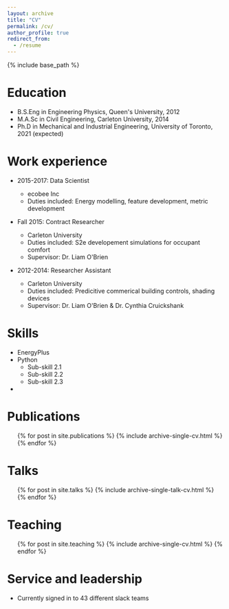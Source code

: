 ```yaml
---
layout: archive
title: "CV"
permalink: /cv/
author_profile: true
redirect_from:
  - /resume
---
```


{% include base_path %}

Education
======
* B.S.Eng in Engineering Physics, Queen's University, 2012
* M.A.Sc in Civil Engineering, Carleton University, 2014
* Ph.D in Mechanical and Industrial Engineering, University of Toronto, 2021 (expected)

Work experience
======
* 2015-2017: Data Scientist 
  * ecobee Inc
  * Duties included: Energy modelling, feature development, metric development 
  
* Fall 2015: Contract Researcher
  * Carleton University
  * Duties included: S2e developement simulations for occupant comfort
  * Supervisor: Dr. Liam O'Brien

* 2012-2014: Researcher Assistant
  * Carleton University
  * Duties included: Predicitive commerical building controls, shading devices
  * Supervisor: Dr. Liam O'Brien & Dr. Cynthia Cruickshank
  
Skills
======
* EnergyPlus
* Python
  * Sub-skill 2.1
  * Sub-skill 2.2
  * Sub-skill 2.3
*

Publications
======
  <ul>{% for post in site.publications %}
    {% include archive-single-cv.html %}
  {% endfor %}</ul>
  
Talks
======
  <ul>{% for post in site.talks %}
    {% include archive-single-talk-cv.html %}
  {% endfor %}</ul>
  
Teaching
======
  <ul>{% for post in site.teaching %}
    {% include archive-single-cv.html %}
  {% endfor %}</ul>
  
Service and leadership
======
* Currently signed in to 43 different slack teams
